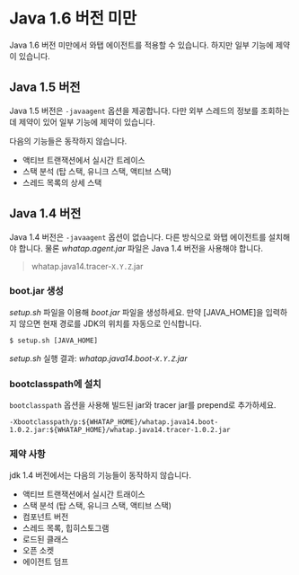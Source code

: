 Java 1.6 버전 미만
==============

Java 1.6 버전 미만에서 와탭 에이전트를 적용할 수 있습니다. 하지만 일부 기능에 제약이 있습니다.

Java 1.5 버전[​](#java-15-버전 "Java 1.5 버전에 대한 직접 링크")
---------------------------------------------------

Java 1.5 버전은 `-javaagent` 옵션을 제공합니다. 다만 외부 스레드의 정보를 조회하는데 제약이 있어 일부 기능에 제약이 있습니다.

다음의 기능들은 동작하지 않습니다.

* 액티브 트랜잭션에서 실시간 트레이스
* 스택 분석 (탑 스택, 유니크 스택, 액티브 스택)
* 스레드 목록의 상세 스택

Java 1.4 버전[​](#java-14-버전 "Java 1.4 버전에 대한 직접 링크")
---------------------------------------------------

Java 1.4 버전은 `-javaagent` 옵션이 없습니다. 다른 방식으로 와탭 에이전트를 설치해야 합니다. 물론 *whatap.agent.jar* 파일은 Java 1.4 버전을 사용해야 합니다.


> whatap.java14.tracer-`X.Y.Z`.jar

### boot.jar 생성[​](#bootjar-생성 "boot.jar 생성에 대한 직접 링크")

*setup.sh* 파일을 이용해 *boot.jar* 파일을 생성하세요. 만약 [JAVA\_HOME]을 입력하지 않으면 현재 경로를 JDK의 위치를 자동으로 인식합니다.


```
$ setup.sh [JAVA_HOME]  

```
*setup.sh* 실행 결과: *whatap.java14.boot-`X.Y.Z`.jar*

### bootclasspath에 설치[​](#bootclasspath에-설치 "bootclasspath에 설치에 대한 직접 링크")

`bootclasspath` 옵션을 사용해 빌드된 jar와 tracer jar를 prepend로 추가하세요.


```
-Xbootclasspath/p:${WHATAP_HOME}/whatap.java14.boot-1.0.2.jar:${WHATAP_HOME}/whatap.java14.tracer-1.0.2.jar  

```
### 제약 사항[​](#제약-사항 "제약 사항에 대한 직접 링크")

jdk 1.4 버전에서는 다음의 기능들이 동작하지 않습니다.

* 액티브 트랜잭션에서 실시간 트래이스
* 스택 분석 (탑 스택, 유니크 스택, 액티브 스택)
* 컴포넌트 버전
* 스레드 목록, 힙히스토그램
* 로드된 클래스
* 오픈 소켓
* 에이전트 덤프

